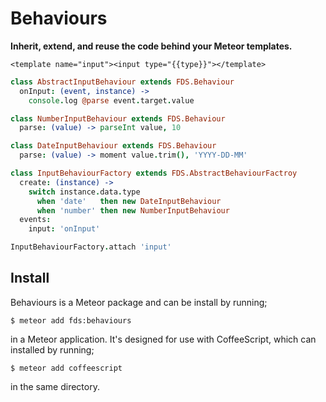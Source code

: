 # Behaviours

**Inherit, extend, and reuse the code behind your Meteor templates.**

```Handlebars
<template name="input"><input type="{{type}}"></template>
```

```CoffeeScript
class AbstractInputBehaviour extends FDS.Behaviour
  onInput: (event, instance) ->
    console.log @parse event.target.value

class NumberInputBehaviour extends FDS.Behaviour
  parse: (value) -> parseInt value, 10

class DateInputBehaviour extends FDS.Behaviour
  parse: (value) -> moment value.trim(), 'YYYY-DD-MM'

class InputBehaviourFactory extends FDS.AbstractBehaviourFactroy
  create: (instance) ->
    switch instance.data.type
      when 'date'   then new DateInputBehaviour
      when 'number' then new NumberInputBehaviour
  events:
    input: 'onInput'

InputBehaviourFactory.attach 'input'
```

## Install

Behaviours is a Meteor package and can be install by running;

```ShellSession
$ meteor add fds:behaviours
```

in a Meteor application. It's designed for use with CoffeeScript, which can
installed by running;

```ShellSession
$ meteor add coffeescript
```

in the same directory.

